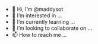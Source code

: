 - 👋 Hi, I’m @maddysot
- 👀 I’m interested in ...
- 🌱 I’m currently learning ...
- 💞️ I’m looking to collaborate on ...
- 📫 How to reach me ...

<!---
maddysot/maddysot is a ✨ special ✨ repository because its `README.md` (this file) appears on your GitHub profile.
You can click the Preview link to take a look at your changes.
--->
